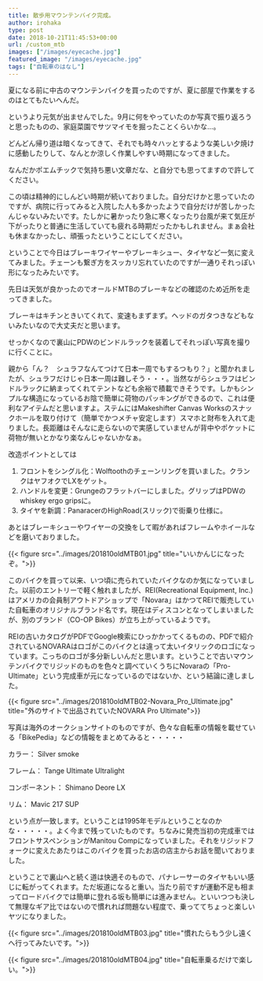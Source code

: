 ```yaml
---
title: 散歩用マウンテンバイク完成。
author: irohaka
type: post
date: 2018-10-21T11:45:53+00:00
url: /custom_mtb
images: ["/images/eyecache.jpg"]
featured_image: "/images/eyecache.jpg"
tags: ["自転車のはなし"]
---
```



夏になる前に中古のマウンテンバイクを買ったのですが、夏に部屋で作業をするのはとてもたいへんだ。

というより元気が出ませんでした。9月に何をやっていたのか写真で振り返ろうと思ったものの、家庭菜園でサツマイモを掘ったことくらいかな…。

どんどん帰り道は暗くなってきて、それでも時々ハッとするような美しい夕焼けに感動したりして、なんとか涼しく作業しやすい時期になってきました。

なんだかポエムチックで気持ち悪い文章だな、と自分でも思ってますので許してください。
  
この頃は精神的にしんどい時期が続いておりました。自分だけかと思っていたのですが、病院に行ってみると入院した人も多かったようで自分だけが苦しかったんじゃないみたいです。たしかに暑かったり急に寒くなったり台風が来て気圧が下がったりと普通に生活していても疲れる時期だったかもしれません。まぁ会社も休まなかったし、頑張ったということにしてください。

ということで今日はブレーキワイヤーやブレーキシュー、タイヤなど一気に変えてみました。チェーンも繋ぎ方をスッカリ忘れていたのですが一通りそれっぽい形になったみたいです。
  

先日は天気が良かったのでオールドMTBのブレーキなどの確認のため近所を走ってきました。

ブレーキはキチンときいてくれて、変速もまずまず。ヘッドのガタつきなどもないみたいなので大丈夫だと思います。
  
せっかくなので裏山にPDWのビンドルラックを装着してそれっぽい写真を撮りに行くことに。
  
親から「ん？　シュラフなんてつけて日本一周でもするつもり？」と聞かれましたが、シュラフだけじゃ日本一周は難しそう・・・。当然ながらシュラフはビンドルラックに納まってくれてテントなども余裕で積載できそうです。しかもシンプルな構造になっているお陰で簡単に荷物のパッキングができるので、これは便利なアイテムだと思いますよ。ステムにはMakeshifter Canvas Worksのスナックホールを取り付けて（簡単でかつメチャ安定します）スマホと財布を入れて走りました。長距離はそんなに走らないので実感していませんが背中やポケットに荷物が無いとかなり楽なんじゃないかなぁ。

改造ポイントとしては

  1. フロントをシングル化：Wolftoothのチェーンリングを買いました。クランクはヤフオクでLXをゲット。
  2. ハンドルを変更：Grungeのフラットバーにしました。グリップはPDWのwhiskey ergo gripsに。
  3. タイヤを新調：PanaracerのHighRoad(スリック)で街乗り仕様に。

あとはブレーキシューやワイヤーの交換をして暇があればフレームやホイールなどを磨いておりました。


{{< figure src="../images/201810oldMTB01.jpg" title="いいかんじになったぞ。">}}

このバイクを買って以来、いつ頃に売られていたバイクなのか気になっていました。以前のエントリーで軽く触れましたが、REI(Recreational Equipment, Inc.)はアメリカの会員制アウトドアショップで「Novara」はかつてREIで販売していた自転車のオリジナルブランド名です。現在はディスコンとなってしまいましたが、別のブランド（CO-OP Bikes）が立ち上がっているようです。
  
REIの古いカタログがPDFでGoogle検索にひっかかってくるものの、PDFで紹介されているNOVARAはロゴがこのバイクとは違って太いイタリックのロゴになっています。こっちのロゴが多分新しいんだと思います。ということで古いマウンテンバイクでリジッドのものを色々と調べていくうちにNovaraの「Pro-Ultimate」という完成車が元になっているのではないか、という結論に達しました。


{{< figure src="../images/201810oldMTB02-Novara_Pro_Ultimate.jpg" title="外のサイトで出品されていたNOVARA Pro Ultimate">}}

写真は海外のオークションサイトのものですが、色々な自転車の情報を載せている「BikePedia」などの情報をまとめてみると・・・・・
  
カラー： Silver smoke
  
フレーム： Tange Ultimate Ultralight
  
コンポーネント： Shimano Deore LX
  
リム： Mavic 217 SUP

という点が一致します。ということは1995年モデルということなのかな・・・・・。よく今まで残っていたものです。ちなみに発売当初の完成車ではフロントサスペンションがManitou Compになっていました。それをリジッドフォークに変えたあたりはこのバイクを買ったお店の店主からお話を聞いておりました。
  
ということで裏山へと続く道は快適そのもので、パナレーサーのタイヤもいい感じに転がってくれます。ただ坂道になると重い。当たり前ですが運動不足も相まってロードバイクでは簡単に登れる坂も簡単には進みません。といいつつも決して無理なギア比ではないので慣れれば問題ない程度で、乗っててちょっと楽しいヤツになりました。

{{< figure src="../images/201810oldMTB03.jpg" title="慣れたらもう少し遠くへ行ってみたいです。">}}

{{< figure src="../images/201810oldMTB04.jpg" title="自転車乗るだけで楽しい。">}}
